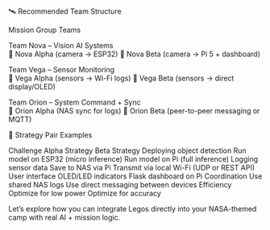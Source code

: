 🛰️ Recommended Team Structure

Mission Group	Teams

Team Nova – Vision AI Systems	
  🔹 Nova Alpha (camera → ESP32)
  🔹 Nova Beta (camera → Pi 5 + dashboard)

Team Vega – Sensor Monitoring	
  🔹 Vega Alpha (sensors → Wi-Fi logs)
  🔹 Vega Beta (sensors → direct display/OLED)

Team Orion – System Command + Sync	
  🔹 Orion Alpha (NAS sync for logs)
  🔹 Orion Beta (peer-to-peer messaging or MQTT)

🧪 Strategy Pair Examples

Challenge	Alpha Strategy	Beta Strategy
Deploying object detection	Run model on ESP32 (micro inference)	Run model on Pi (full inference)
Logging sensor data	Save to NAS via Pi	Transmit via local Wi-Fi (UDP or REST API)
User interface	OLED/LED indicators	Flask dashboard on Pi
Coordination	Use shared NAS logs	Use direct messaging between devices
Efficiency	Optimize for low power	Optimize for accuracy



Let’s explore how you can integrate Legos directly into your NASA-themed camp with real AI + mission logic.

